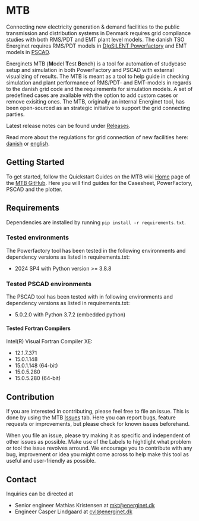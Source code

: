 # MTB
Connecting new electricity generation & demand facilities to the public transmission and distribution systems in Denmark requires grid compliance studies with both RMS/PDT and EMT plant level models. The danish TSO Energinet requires RMS/PDT models in [DIgSILENT Powerfactory](https://www.digsilent.de/en/powerfactory.html) and EMT models in [PSCAD](https://www.pscad.com/).

  Energinets MTB (**M**odel **T**est **B**ench) is a tool for automation of studycase setup and simulation in both PowerFactory and PSCAD with external visualizing of results. The MTB is meant as a tool to help guide in checking simulation and plant performance of RMS/PDT- and EMT-models in regards to the danish grid code and the requirements for simulation models. A set of predefined cases are available with the option to add custom cases or remove exisiting ones.
  The MTB, originally an internal Energinet tool, has been open-sourced as an strategic initiative to support the grid connecting parties. 

  Latest release notes can be found under [Releases](https://github.com/Energinet-AIG/MTB/releases).
  
  Read more about the regulations for grid connection of new facilities here: [danish](https://energinet.dk/regler/el/nettilslutning) or [english](https://en.energinet.dk/electricity/rules-and-regulations/regulations-for-new-facilities).

## Getting Started
  To get started, follow the Quickstart Guides on the MTB wiki [Home](https://github.com/Energinet-IG/MTB/wiki) page of the [MTB GitHub](https://github.com/Energinet-AIG/MTB). Here you will find guides for the Casesheet, PowerFactory, PSCAD and the plotter.

## Requirements
  Dependencies are installed by running `pip install -r requirements.txt`. 

### Tested environments



The Powerfactory tool has been tested in the following environments and dependency versions as listed in requirements.txt:
* 2024 SP4 with Python version >= 3.8.8 

### Tested PSCAD environments
The PSCAD tool has been tested with in following environments and dependency versions as listed in requirements.txt:
* 5.0.2.0 with Python 3.7.2 (embedded python)

#### Tested Fortran Compilers
Intel(R) Visual Fortran Compiler XE:
* 12.1.7.371
* 15.0.1.148
* 15.0.1.148 (64-bit)
* 15.0.5.280
* 15.0.5.280 (64-bit)
  
## Contribution
  If you are interested in contributing, please feel free to file an issue. This is done by using the MTB [Issues](https://github.com/Energinet-AIG/MTB/issues) tab. Here you can report bugs, feature requests or improvements, but please check for known issues beforehand. 

  When you file an issue, please try making it as specific and independent of other issues as possible. Make use of the Labels to hightlight what problem or tool the issue revolves arround. We encourage you to contribute with any bug, improvement or idea you might come across to help make this tool as useful and user-friendly as possible.
  
## Contact
  Inquiries can be directed at 
  * Senior engineer Mathias Kristensen at mkt@energinet.dk 
  * Engineer Casper Lindgaard at cvl@energinet.dk

